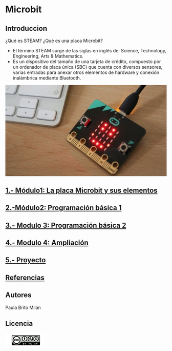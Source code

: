 # Microbit
## Introduccion
¿Qué es STEAM? ¿Qué es una placa Microbit?
- El término STEAM surge de las siglas en inglés de:  Science, Technology, Engineering, Arts & Mathematics.
- Es un dispositivo del tamaño de una tarjeta de crédito, compuesto por un ordenador de placa única (SBC) que cuenta con diversos sensores, varias entradas para anexar otros elementos de hardware y conexión inalámbrica mediante Bluetooth.

![image](microbits.jpg)

## [1.- Módulo1: La placa Microbit y sus elementos](modulo1/modulo1.md)
## [2.-Módulo2: Programación básica  1](modulo2/modulo2.md)
## [3.- Modulo 3: Programación básica 2](modulo3/modulo3.md)
## [4.- Modulo 4: Ampliación](modulo4/modulo4.md)
## [5.- Proyecto](proyecto.md)
## [Referencias](referencias.md)
## Autores
Paula Brito Milán
## Licencia
![images](licencia.png)


